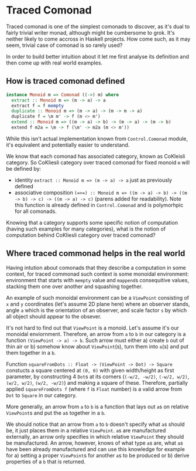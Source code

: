 # Traced Comonad

Traced comonad is one of the simplest comonads to discover, as it's dual to fairly trivial writer monad, although might be cumbersome to grok. It's neither likely to come accross in Haskell projects. How come such, as it may seem, trivial case of comonad is so rarely used?

In order to build better intuition about it let me first analyse its definition and then come up with real world examples.

## How is traced comonad defined

```haskell
instance Monoid m => Comonad ((->) m) where
  extract :: Monoid m => (m -> a) -> a
  extract f = f mempty
  duplicate :: Monoid m => (m -> a) -> (m -> m -> a)
  duplicate f = \m m' -> f (m <> m')
  extend :: Monoid m => ((m -> a) -> b) -> (m -> a) -> (m -> b)
  extend f m2a = \m -> f (\m' -> m2a (m <> m'))
```

While this isn't actual implementation known from `Control.Comonad` module, it's equivalent and potentially easier to understand.

We know that each comonad has associated category, known as CoKleisli category.
So CoKliesli category over traced comonad for fixed monoid `m` will be defined by:

* identity `extract :: Monoid m => (m -> a) -> a` just as previously defined
* associative composition `(=>=) :: Monoid m => ((m -> a) -> b) -> ((m -> b) -> c) -> ((m -> a) -> c)` (parens added for readability). Note this function is already defined in `Control.Comonad` and is polymorhpic for all comonads.

Knowing that a category supports some specific notion of computation (having such examples for many categories), what is the notion of computation behind CoKliesli category over traced comonad?

## Where traced commonad helps in the real world

Having intution about comonads that they describe a computation in some context, for traced commonad such context is some monoidal environment: environment that starts with `mempty` value and `mappend`s consequitive values, stacking them one over another and squashing together.

An example of such monoidal environment can be a `ViewPoint` consisting of `x` and `y` coordinates (let's assume 2D plane here) where an observer stands, angle `a` which is the orientation of an observer, and scale factor `s` by which all object should appear to the obsever.

It's not hard to find out that `ViewPoint` is a monoid.
Let's assume it's our monoidal enviornment.
Therefore, an arrow from `a` to `b` in our category is a function `(ViewPoint -> a) -> b`. Such arrow must either a) create `b` out of thin air or b) somehow know about `ViewPoint`(s), turn them into `a`(s) and put them together in a `b`.

Function `squareFromDots :: Float -> (ViewPoint -> Dot) -> Square` constucts a square centered at `(0, 0)` with given width/height as first parameter, by constructing 4 `Dot`s at its corners (`(-w/2, -w/2)`, `(-w/2, w/2)`, `(w/2, w/2)`, `(w/2, -w/2)`) and making a square of these. Therefore, partially applied `squareFromDots f` (where `f` is `Float` number) is a valid arrow from `Dot` to `Square` in our category.

More generally, an arrow from `a` to `b` is a function that lays out `a`s on relative `ViewPoint`s and put the `a`s together in a `b`.

We should notice that an arrow from `a` to `b` doesn't specify what `a`s should be, it just places them in a relative `ViewPoint`.
`a`s are manufactured externally, an arrow only specifies in which relative `ViewPoint` they should be manufactured.
An arrow, however, knows of what type `a`s are, what `a`s have been already manufactured and can use this knowledge for example for a) setting a proper `ViewPoint`s for another `a`s to be produced or b) derive properties of a `b` that is returned.
